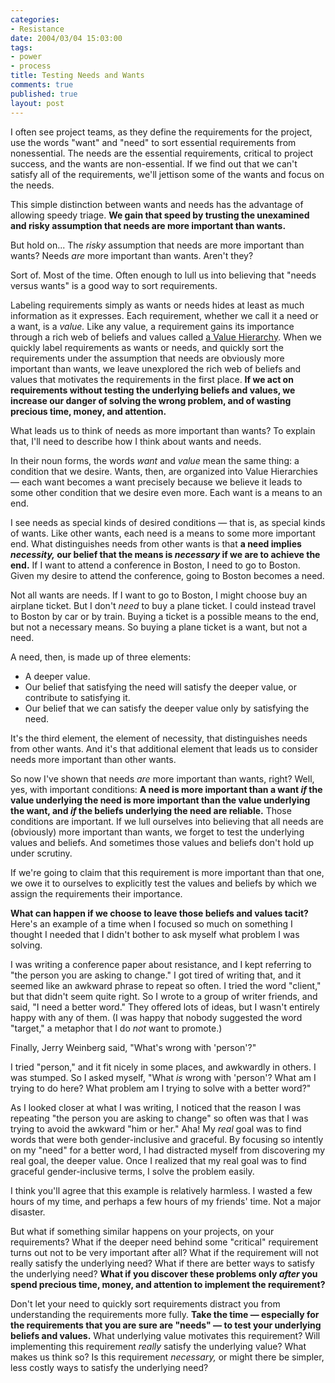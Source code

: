 ```yaml
--- 
categories: 
- Resistance
date: 2004/03/04 15:03:00
tags: 
- power
- process
title: Testing Needs and Wants
comments: true
published: true
layout: post
---
```


<p> I often see project teams, as they define the requirements for the project, use the words "want" and "need" to sort essential requirements from nonessential.  The needs are the essential requirements, critical to project success, and the wants are non-essential.  If we find out that we can't satisfy all of the requirements, we'll jettison some of the wants and focus on the needs. </p>
<p> This simple distinction between wants and needs has the advantage of allowing speedy triage.  <strong>We gain that speed by trusting the unexamined and risky assumption that needs are more important than wants.</strong>
</p>
<p> But hold on...  The <em>risky</em> assumption that needs are more important than wants?  Needs <em>are</em> more important than wants.  Aren't they? </p>
<p> Sort of.  Most of the time.  Often enough to lull us into believing that "needs versus wants" is a good way to sort requirements. </p>
<p> Labeling requirements simply as wants or needs hides at least as much information as it expresses.  Each requirement, whether we call it a need or a want, is a <em>value.</em>  Like any value, a requirement gains its importance through a rich web of beliefs and values called <a href="/2004/02/values/">a Value Hierarchy</a>.  When we quickly label requirements as wants or needs, and quickly sort the requirements under the assumption that needs are obviously more important than wants, we leave unexplored the rich web of beliefs and values that motivates the requirements in the first place.  <strong>If we act on requirements without testing the underlying beliefs and values, we increase our danger of solving the wrong problem, and of wasting precious time, money, and attention.</strong>
</p>
<p> What leads us to think of needs as more important than wants?  To explain that, I'll need to describe how I think about wants and needs. </p>
<p> In their noun forms, the words <em>want</em> and <em>value</em> mean the same thing:  a condition that we desire.  Wants, then, are organized into Value Hierarchies — each want becomes a want precisely because we believe it leads to some other condition that we desire even more.  Each want is a means to an end. </p>
<p> I see needs as special kinds of desired conditions — that is, as special kinds of wants.  Like other wants, each need is a means to some more important end.  What distinguishes needs from other wants is that <strong>a need implies <em>necessity,</em> our belief that the means is <em>necessary</em> if we are to achieve the end.</strong>  If I want to attend a conference in Boston, I need to go to Boston.  Given my desire to attend the conference, going to Boston becomes a need. </p>
<p> Not all wants are needs.  If I want to go to Boston, I might choose buy an airplane ticket.  But I don't <em>need</em> to buy a plane ticket.  I could instead travel to Boston by car or by train.  Buying a ticket is a possible means to the end, but not a necessary means.  So buying a plane ticket is a want, but not a need. </p>
<p> A need, then, is made up of three elements: </p>
<ul>
<li>A deeper value.</li>
<li>Our belief that satisfying the need will satisfy the deeper value, or contribute to satisfying it.</li>
<li>Our belief that we can satisfy the deeper value only by satisfying the need.</li>
</ul>
<p> It's the third element, the element of necessity, that distinguishes needs from other wants.  And it's that additional element that leads us to consider needs more important than other wants. </p>
<p> So now I've shown that needs <em>are</em> more important than wants, right?  Well, yes, with important conditions: <strong>A need is more important than a want <em>if</em> the value underlying the need is more important than the value underlying the want, and <em>if</em> the beliefs underlying the need are reliable.</strong>  Those conditions are important.  If we lull ourselves into believing that all needs are (obviously) more important than wants, we forget to test the underlying values and beliefs.  And sometimes those values and beliefs don't hold up under scrutiny. </p>
<p> If we're going to claim that this requirement is more important than that one, we owe it to ourselves to explicitly test the values and beliefs by which we assign the requirements their importance. </p>
<p>
<strong>What can happen if we choose to leave those beliefs and values tacit?</strong>  Here's an example of a time when I focused so much on something I thought I needed that I didn't bother to ask myself what problem I was solving. </p>
<p> I was writing a conference paper about resistance, and I kept referring to "the person you are asking to change."  I got tired of writing that, and it seemed like an awkward phrase to repeat so often.  I tried the word "client," but that didn't seem quite right.  So I wrote to a group of writer friends, and said, "I need a better word."  They offered lots of ideas, but I wasn't entirely happy with any of them.  (I was happy that nobody suggested the word "target," a metaphor that I do <em>not</em> want to promote.) </p>
<p> Finally, Jerry Weinberg said, "What's wrong with 'person'?" </p>
<p> I tried "person," and it fit nicely in some places, and awkwardly in others.  I was stumped.  So I asked myself, "What <em>is</em> wrong with 'person'?  What am I trying to do here?  What problem am I trying to solve with a better word?" </p>
<p> As I looked closer at what I was writing, I noticed that the reason I was repeating "the person you are asking to change" so often was that I was trying to avoid the awkward "him or her."  Aha!  My <em>real</em> goal was to find words that were both gender-inclusive and graceful.  By focusing so intently on my "need" for a better word, I had distracted myself from discovering my real goal, the deeper value.  Once I realized that my real goal was to find graceful gender-inclusive terms, I solve the problem easily. </p>
<p> I think you'll agree that this example is relatively harmless.  I wasted a few hours of my time, and perhaps a few hours of my friends' time.  Not a major disaster. </p>
<p> But what if something similar happens on your projects, on your requirements?  What if the deeper need behind some "critical" requirement turns out not to be very important after all?  What if the requirement will not really satisfy the underlying need?  What if there are better ways to satisfy the underlying need?  <strong>What if you discover these problems only <em>after</em> you spend precious time, money, and attention to implement the requirement?</strong>
</p>
<p> Don't let your need to quickly sort requirements distract you from understanding the requirements more fully.  <strong>Take the time — especially for the requirements that you are sure are "needs" — to test your underlying beliefs and values.</strong>  What underlying value motivates this requirement?  Will implementing this requirement <em>really</em> satisfy the underlying value?  What makes us think so?  Is this requirement <em>necessary,</em> or might there be simpler, less costly ways to satisfy the underlying need? </p>
